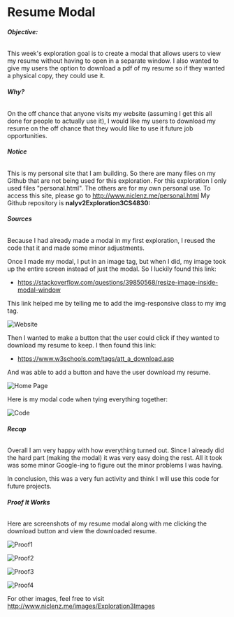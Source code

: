 # **Resume Modal**

###### **Objective:**
This week's exploration goal is to create a modal that allows users to view my resume without having to open in a separate window. I also wanted to give my users the option to download a pdf of my resume so if they wanted a physical copy, they could use it.  

###### **Why?**
On the off chance that anyone visits my website (assuming I get this all done for people to actually use it), I would like my users to download my resume on the off chance that they would like to use it future job opportunities.

###### **Notice**
This is my personal site that I am building. So there are many files on my Github that are not being used for this exploration. For this exploration I only used files "personal.html".
The others are for my own personal use. To access this site, please go to http://www.niclenz.me/personal.html
My Github repository is **nalyv2Exploration3CS4830:**

###### **Sources**
Because I had already made a modal in my first exploration, I reused the code that it and made some minor adjustments.

Once I made my modal, I put in an image tag, but when I did, my image took up the entire screen instead of just the modal. So I luckily found this link:
* https://stackoverflow.com/questions/39850568/resize-image-inside-modal-window

This link helped me by telling me to add the img-responsive class to my img tag.

![Website](http://niclenz.me/images/Exploration3Images/SS3.png)

Then I wanted to make a button that the user could click if they wanted to download my resume to keep. I then found this link:
* https://www.w3schools.com/tags/att_a_download.asp

And was able to add a button and have the user download my resume.

![Home Page](http://niclenz.me/images/Exploration3Images/SS2.png)

Here is my modal code when tying everything together:

![Code](http://niclenz.me/images/Exploration3Images/SS1.png)


###### **Recap**
Overall I am very happy with how everything turned out. Since I already did the hard part (making the modal) it was very easy doing the rest. All it took was some minor Google-ing to figure out the minor problems I was having.

In conclusion, this was a very fun activity and think I will use this code for future projects.

###### **Proof It Works**

Here are screenshots of my resume modal along with me clicking the download button and view the downloaded resume.

![Proof1](http://niclenz.me/images/Exploration3Images/SS4.png)

![Proof2](http://niclenz.me/images/Exploration3Images/SS5.png)

![Proof3](http://niclenz.me/images/Exploration3Images/SS6.png)

![Proof4](http://niclenz.me/images/Exploration3Images/SS8.png)

For other images, feel free to visit http://www.niclenz.me/images/Exploration3Images
